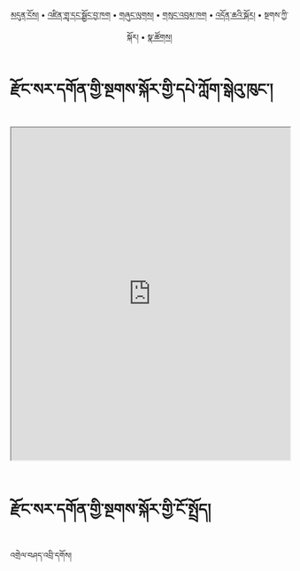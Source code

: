 <p align="center">
  <a href="https://bdrc-reader.github.io/dzongsar/">མདུན་ངོས།</a> • <a href="https://bdrc-reader.github.io/dzongsar/shadra">འཛིན་གྲྭ་དང་སྦྱོང་བྱ་ཁག</a> • <a href="https://bdrc-reader.github.io/dzongsar/shunglug">གཞུང་ལུགས།</a>  • <a href="https://bdrc-reader.github.io/dzongsar/sungbum">གསུང་འབུམ་ཁག</a> • <a href="https://bdrc-reader.github.io/dzongsar/doncha">འདོན་ཆའི་སྐོར།</a> • <span>སྔགས་ཀྱི་སྐོར།</span> •  <a href="https://bdrc-reader.github.io/dzongsar/natsok">སྣ་ཚོགས།</a></p>


# རྫོང་སར་དགོན་གྱི་སྔགས་སྐོར་གྱི་དཔེ་ཀློག་སྒེའུ་ཁུང་།

<iframe src="https://library.bdrc.io/scripts/embed-iframe.html?work=bdr:W1ERI0011005&origin=website.com" width="100%" height="600"></iframe>

<br>
<br>

# རྫོང་སར་དགོན་གྱི་སྔགས་སྐོར་གྱི་ངོ་སྤྲོད།

འགྲེལ་བཤད་འབྲི་དགོས།









